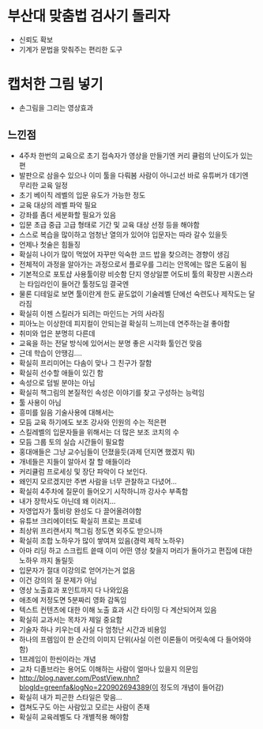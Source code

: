 # 부산대 맞춤법 검사기 돌리자
- 신뢰도 확보
- 기계가 문법을 맞춰주는 편리한 도구

# 캡처한 그림 넣기
- 손그림을 그리는 영상효과

## 느낀점
- 4주차 한번의 교육으로 초기 접속자가 영상을 만들기엔 커리 큘럼의 난이도가 있는편
- 발판으로 삼을수 있으나 이미 툴을 다뤄봄 사람이 아니고선 바로 유튜버가 데기엔 무리한 교육 일정
- 초기 베이직 레벨의 입문 유도가 가능한 정도
- 교육 대상의 레벨 파악 필요
- 강좌를 좀더 세분화할 필요가 있음
- 입문 초급 중급 고급 형태로 기간 및 교육 대상 선정 등을 해야함
- 스스로 복습을 많이하고 엄청난 열의가 있어야 입문자는 따라 갈수 있을듯
- 언제나 첫술은 힘들징
- 확실히 나이가 많이 먹었어 자꾸만 익숙한 코드 밥을 찾으려는 경향이 생김
- 전체적이 과정을 알아가는 과정으로서 플로우를 그리는 안목에는 많은 도움이 됨
- 기본적으로 포토샵 사용툴이랑 비슷함 단지 영상일뿐 어도비 툴의 확장판 시퀀스라는 타임라인이 들어간 툴정도임 결국엔
- 물론 디테일로 보면 툴이란게 한도 끝도없이 기술레벨 단에선 숙련도나 제작도는 달라짐
- 확실히 이젠 스킬러가 되려는 마인드는 거의 사라짐
- 피아노는 이상한데 피지컬이 안되는걸 확실히 느끼는데 연주하는걸 좋아함
- 취미와 업은 분명히 다른데
- 교육을 하는 전달 방식에 있어서는 분명 좋은 시각화 툴인건 맞음
- 근데 학습이 안땡김....
- 확실히 프리미어는 다솜이 맞나 그 친구가 잘함
- 확실히 선수할 애들이 있긴 함
- 속성으로 덤빌 분야는 아님
- 확실히 책그림의 본질적인 속성은 이야기를 찾고 구성하는 능력임
- 툴 사용이 아님
- 흥미를 잃음 기술사용에 대해서는
- 모듬 교육 하기에도 보조 강사와 인원의 수는 적은편
- 스킬레벨의 입문자들을 위해서는 더 많은 보조 코치의 수
- 모듬 그룹 토의 실습 시간들이 필요함
- 홍대애들은 그냥 교수님들이 던졌을듯(과제 던지면 했겠지 뭐)
- 개네들은 지들이 알아서 잘 할 애들이라
- 커리큘럼 프로세싱 및 장단 파악이 다 보인다.
- 왜인지 모르겠지만 주변 사람을 너무 관찰하고 다녔어...
- 확실히 4주차에 질문이 들어오기 시작하니까 강사수 부족함
- 내가 장학사도 아닌데 왜 이러지...
- 자영업자가 툴비랑 완성도 다 끌어올려야함
- 유튜브 크리에이터도 확실히 프로는 프로네
- 최상위 프리랜서지 책그림 정도면 외주도 받으니까
- 확실히 조합 노하우가 많이 쌓여져 있음(경력 제작 노하우)
- 아마 리딩 하고 스크립트 씉때 이미 어떤 영상 찾을지 머리가 돌아가고 편집에 대한 노하우 까지 돌릴듯
- 입문자가 절대 이강의로 얻어가는거 없음
- 이건 강의의 질 문제가 아님
- 영상 노출효과 포인트까지 다 나와있음
- 애초에 저정도면 5분짜리 영화 감독임 
- 텍스트 컨텐츠에 대한 이해 노출 효과 시간 타이밍 다 계산되어져 있음
- 확실히 교과서는 목차가 제일 중요함
- 기술자 하나 키우는데 사실 다 엄청난 시간과 비용임
- 하나의 프렘임이 한 순간의 이미지 단위(사실 이런 이론들이 머릿속에 다 들어와야 함)
- 1프레임이 한씬이라는 개념
- 교차 디졸브라는 용어도 이해하는 사람이 얼마나 있을지 의문임
- http://blog.naver.com/PostView.nhn?blogId=greenfa&logNo=220902694389(이 정도의 개념이 들어감)
- 확실히 내가 피곤한 스타일은 맞음...
- 캡쳐도구도 아는 사람있고 모르는 사람이 존재
- 확실히 교육레벨도 다 개별적용 해야함